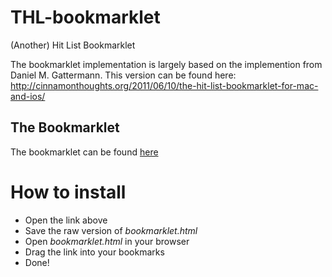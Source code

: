 THL-bookmarklet
===============

(Another) Hit List Bookmarklet

The bookmarklet implementation is largely based on the implemention from Daniel M. Gattermann. This version can be found here: http://cinnamonthoughts.org/2011/06/10/the-hit-list-bookmarklet-for-mac-and-ios/

## The Bookmarklet
The bookmarklet can be found [here](bookmarklet.html)

# How to install
- Open the link above
- Save the raw version of *bookmarklet.html* 
- Open *bookmarklet.html* in your browser
- Drag the link into your bookmarks
- Done!








